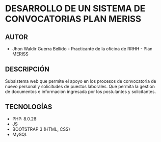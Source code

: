 # DESARROLLO DE UN SISTEMA DE CONVOCATORIAS PLAN MERISS
## AUTOR
* Jhon Waldir Guerra Bellido - Practicante de la oficina de RRHH - Plan MERISS
## DESCRIPCIÓN
Subsistema web que permite el apoyo en los procesos de convocatoria de nuevo personal y solicitudes de puestos laborales. Que permita la gestión de documentos e información ingresada por los postulantes y solicitantes.
## TECNOLOGÍAS
* PHP: 8.0.28
* JS
* BOOTSTRAP 3 (HTML, CSS)
* MySQL
